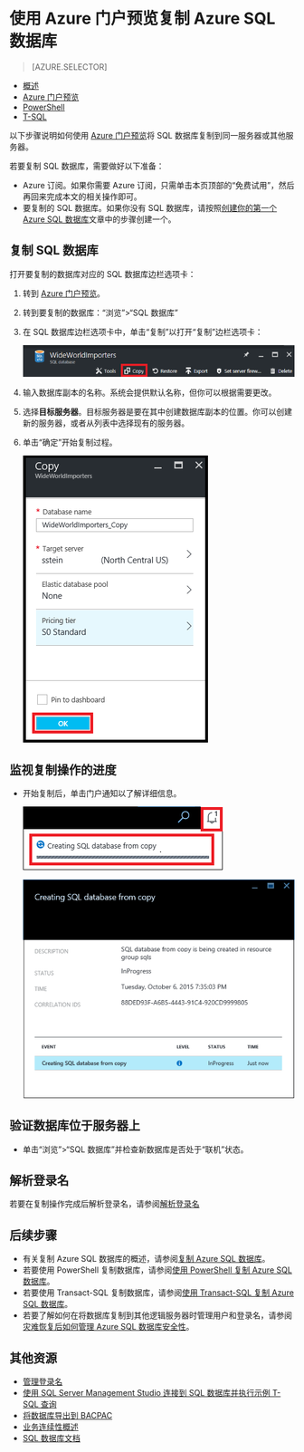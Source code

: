 <properties
	pageTitle="使用 Azure 门户预览复制 Azure SQL 数据库 | Azure"
	description="创建 Azure SQL 数据库的副本"
	services="sql-database"
	documentationCenter=""
	authors="stevestein"
	manager="jhubbard"
	editor=""/>

<tags
	ms.service="sql-database"
	ms.devlang="NA"
	ms.date="09/19/2016"
	wacn.date="11/15/2016"
	ms.author="sstein"
	ms.workload="data-management"
	ms.topic="article"
	ms.tgt_pltfrm="NA"/>



# 使用 Azure 门户预览复制 Azure SQL 数据库

> [AZURE.SELECTOR]
- [概述](/documentation/articles/sql-database-copy/)
- [Azure 门户预览](/documentation/articles/sql-database-copy-portal/)
- [PowerShell](/documentation/articles/sql-database-copy-powershell/)
- [T-SQL](/documentation/articles/sql-database-copy-transact-sql/)

以下步骤说明如何使用 [Azure 门户预览](https://portal.azure.cn)将 SQL 数据库复制到同一服务器或其他服务器。

若要复制 SQL 数据库，需要做好以下准备：

- Azure 订阅。如果你需要 Azure 订阅，只需单击本页顶部的“免费试用”，然后再回来完成本文的相关操作即可。
- 要复制的 SQL 数据库。如果你没有 SQL 数据库，请按照[创建你的第一个 Azure SQL 数据库](/documentation/articles/sql-database-get-started/)文章中的步骤创建一个。


## 复制 SQL 数据库

打开要复制的数据库对应的 SQL 数据库边栏选项卡：

1.	转到 [Azure 门户预览](https://portal.azure.cn)。
2.	转到要复制的数据库：“浏览”>“SQL 数据库”
3.	在 SQL 数据库边栏选项卡中，单击“复制”以打开“复制”边栏选项卡：

    ![复制数据库](./media/sql-database-copy-portal/sql-database-copy.png)

1.  输入数据库副本的名称。系统会提供默认名称，但你可以根据需要更改。
2.  选择**目标服务器**。目标服务器是要在其中创建数据库副本的位置。你可以创建新的服务器，或者从列表中选择现有的服务器。
3.  单击“确定”开始复制过程。

    ![数据库名称和服务器](./media/sql-database-copy-portal/copy-page.png)


## 监视复制操作的进度

- 开始复制后，单击门户通知以了解详细信息。

    ![通知][3]
 
    ![监视][4]


## 验证数据库位于服务器上

- 单击“浏览”>“SQL 数据库”并检查新数据库是否处于“联机”状态。


## 解析登录名

若要在复制操作完成后解析登录名，请参阅[解析登录名](/documentation/articles/sql-database-copy-transact-sql/#resolve-logins-after-the-copy-operation-completes)


## 后续步骤

- 有关复制 Azure SQL 数据库的概述，请参阅[复制 Azure SQL 数据库](/documentation/articles/sql-database-copy/)。
- 若要使用 PowerShell 复制数据库，请参阅[使用 PowerShell 复制 Azure SQL 数据库](/documentation/articles/sql-database-copy-powershell/)。
- 若要使用 Transact-SQL 复制数据库，请参阅[使用 Transact-SQL 复制 Azure SQL 数据库](/documentation/articles/sql-database-copy-transact-sql/)。
- 若要了解如何在将数据库复制到其他逻辑服务器时管理用户和登录名，请参阅[灾难恢复后如何管理 Azure SQL 数据库安全性](/documentation/articles/sql-database-geo-replication-security-config/)。



## 其他资源

- [管理登录名](/documentation/articles/sql-database-manage-logins/)
- [使用 SQL Server Management Studio 连接到 SQL 数据库并执行示例 T-SQL 查询](/documentation/articles/sql-database-connect-query-ssms/)
- [将数据库导出到 BACPAC](/documentation/articles/sql-database-export/)
- [业务连续性概述](/documentation/articles/sql-database-business-continuity/)
- [SQL 数据库文档](/documentation/services/sql-databases)




<!--Image references-->
[1]: ./media/sql-database-copy-portal/copy.png
[2]: ./media/sql-database-copy-portal/copy-ok.png
[3]: ./media/sql-database-copy-portal/copy-notification.png
[4]: ./media/sql-database-copy-portal/monitor-copy.png


<!---HONumber=Mooncake_0704_2016-->